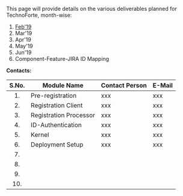 This page will provide details on the various deliverables planned for TechnoForte, month-wise: 
1. [Feb'19](https://github.com/mosip/mosip/wiki/Feb'19)
2. Mar'19
3. Apr'19
4. May'19
5. Jun'19
6. Component-Feature-JIRA ID Mapping

**Contacts:**

|**S.No.**| **Module Name**| **Contact Person**|**E-Mail**|
|:------:|-----|---|---|
|1.|Pre-registration| xxx | xxx|
|2.|Registration Client| xxx | xxx |
|3.|Registration Processor| xxx | xxx |
|4.|ID-Authentication| xxx | xxx |
|5.|Kernel| xxx | xxx |
|6.|Deployment Setup|xxx|xxx|
|7.|| |
|8.|| |
|9.|| |
|10.|| |